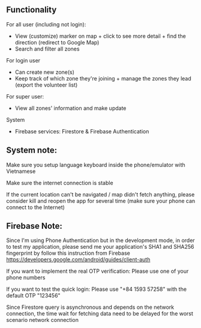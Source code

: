 ## Functionality

For all user (including not login):
- View (customize) marker on map + click to see more detail + find the direction (redirect to Google Map)
- Search and filter all zones

For login user
- Can create new zone(s)
- Keep track of which zone they're joining + manage the zones they lead (export the volunteer list)

For super user:
- View all zones' information and make update

System
- Firebase services: Firestore & Firebase Authentication


## System note:

Make sure you setup language keyboard inside the phone/emulator with Vietnamese

Make sure the internet connection is stable

If the current location can't be navigated / map didn't fetch anything, please consider kill and reopen the app for several time (make sure your phone can connect to the Internet)

## Firebase Note:

Since I'm using Phone Authentication but in the development mode, in order to test my application, please send me
your application's SHA1 and SHA256 fingerprint by follow this instruction from Firebase
https://developers.google.com/android/guides/client-auth

If you want to implement the real OTP verification: Please use one of your phone numbers

If you want to test the quick login: Please use "+84 1593 57258" with the default OTP "123456"

Since Firestore query is asynchronous and depends on the network connection, the time wait for fetching data need to be delayed for the worst scenario network connection